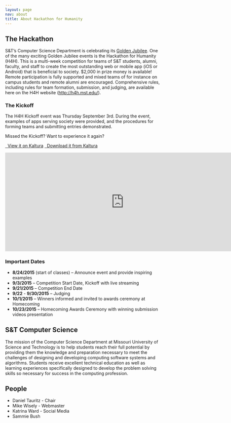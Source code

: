 ```yaml
---
layout: page
nav: about
title: About Hackathon for Humanity
---
```


## The Hackathon

S&T’s Computer Science Department is celebrating its
[Golden Jubilee](http://cs.mst.edu/50years/). One of the many exciting
Golden Jubilee events is the Hackathon for Humanity (H4H). This is a
multi-week competition for teams of S&T students, alumni, faculty, and
staff to create the most outstanding web or mobile app (iOS or
Android) that is beneficial to society. $2,000 in prize money is
available! Remote participation is fully supported and mixed teams of
for instance on campus students and remote alumni are
encouraged. Comprehensive rules, including rules for team formation,
submission, and judging, are available here on the H4H website
(<http://h4h.mst.edu/>).

### The Kickoff

The H4H Kickoff event was Thursday September 3rd. During the event,
examples of apps serving society were provided, and the procedures for
forming teams and submitting entries demonstrated.

Missed the Kickoff? Want to experience it again?

<a href="https://www.kaltura.com/tiny/ecezm" class="btn btn-default"><i class="fa fa-tv"></i>&nbsp;&nbsp;View it on Kaltura</a>
<a href="https://www.kaltura.com/tiny/7smhj" class="btn btn-default"><i class="fa fa-download"></i>&nbsp;&nbsp;Download it from Kaltura</a>

<iframe
src="https://cdnapisec.kaltura.com/p/1067272/sp/106727200/embedIframeJs/uiconf_id/29327732/partner_id/1067272?iframeembed=true&playerId=kaltura_player_1441307696&entry_id=0_bp99tyre&flashvars[streamerType]=rtmp&flashvars[mediaProtocol]=rtmpe"
width="767" height="320" allowfullscreen webkitallowfullscreen
mozAllowFullScreen frameborder="0"></iframe>

### Important Dates

* **8/24/2015** (start of classes) – Announce event and provide inspiring examples
* **9/3/2015** – Competition Start Date, Kickoff with live streaming
* **9/21/2015** – Competition End Date
* **9/22** - **9/30/2015** – Judging
* **10/1/2015** – Winners informed and invited to awards ceremony at Homecoming
* **10/23/2015** – Homecoming Awards Ceremony with winning submission videos presentation


## S&T Computer Science

The mission of the Computer Science Department at Missouri University of Science and Technology is to help students reach their full potential by providing them the knowledge and preparation necessary to meet the challenges of designing and developing computing software systems and algorithms. Students receive excellent technical education as well as learning experiences specifically designed to develop the problem solving skills so necessary for success in the computing profession.

## People

* Daniel Tauritz - Chair
* Mike Wisely - Webmaster
* Katrina Ward - Social Media
* Sammie Bush

<!-- Emacs spell checking exceptions. -->
<!--  LocalWords:  H4H Hackathon
 -->
